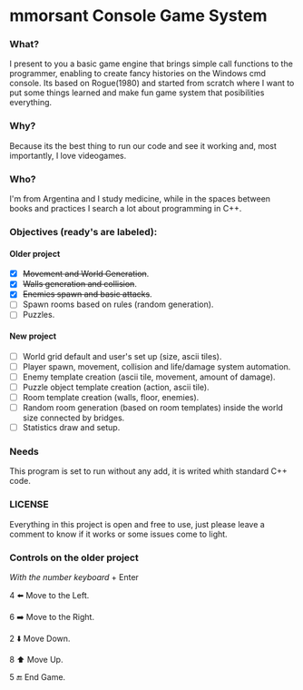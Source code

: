 # **mmorsant Console Game System**

### **What?**
I present to you a basic game engine that brings simple call functions to the programmer, enabling to create fancy histories on the Windows cmd console.
Its based on Rogue(1980) and started from scratch where I want to put some things learned and make fun game system that posibilities everything.

### **Why?**
Because its the best thing to run our code and see it working and, most importantly, I love videogames.

### **Who?**
I'm from Argentina and I study medicine, while in the spaces between books and practices I search a lot about programming in C++.

### **Objectives** (ready's are labeled):
#### Older project
- [x] ~~Movement and World Generation~~.
- [x] ~~Walls generation and collision~~.
- [x] ~~Enemies spawn and basic attacks~~.
- [ ] Spawn rooms based on rules (random generation).
- [ ] Puzzles.

#### New project
- [ ] World grid default and user's set up (size, ascii tiles).
- [ ] Player spawn, movement, collision and life/damage system automation.
- [ ] Enemy template creation (ascii tile, movement, amount of damage).
- [ ] Puzzle object template creation (action, ascii tile).
- [ ] Room template creation (walls, floor, enemies).
- [ ] Random room generation (based on room templates) inside the world size connected by bridges.
- [ ] Statistics draw and setup.

### **Needs**
This program is set to run without any add, it is writed whith standard C++ code.

### **LICENSE**
Everything in this project is open and free to use, just please leave a comment to know if it works or some issues come to light.

### **Controls on the older project**
*With the number keyboard* + Enter

4 :arrow_left: Move to the Left.

6 :arrow_right: Move to the Right.

2 :arrow_down: Move Down.

8 :arrow_up: Move Up.

5 :end: End Game.

